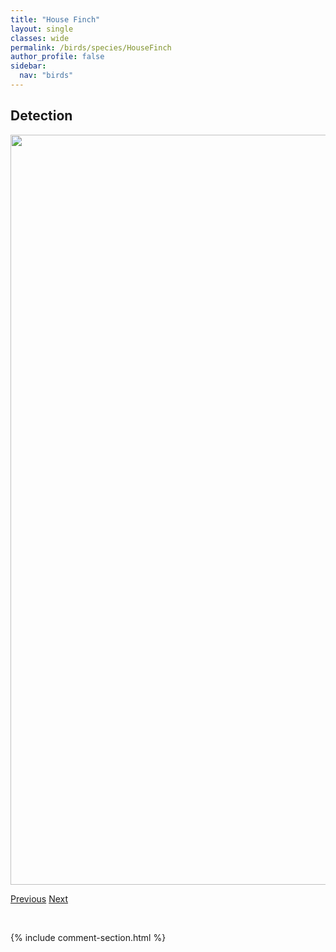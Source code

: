 ```yaml
---
title: "House Finch"
layout: single
classes: wide
permalink: /birds/species/HouseFinch
author_profile: false
sidebar:
  nav: "birds"
---
```


<h2>Detection</h2>

<a href="https://drive.google.com/uc?export=view&id=1G5QpwVJMSmcT8JHbjCGq3Z9rluUTbFQL">
<img src="https://drive.google.com/uc?export=view&id=1G5QpwVJMSmcT8JHbjCGq3Z9rluUTbFQL" height = "1200" width = "800">
</a>

<a href="/birds/species/HermitThrush/" class="pagination--pager" title="Hermit Thrush">Previous</a> <a href="/birds/species/HornedGrebe/" class="pagination--pager" title="Horned Grebe">Next</a>

<p>&nbsp;</p>

{% include comment-section.html %}
